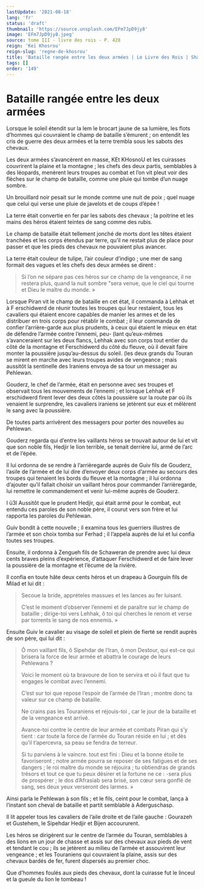 ```yaml
---
lastUpdate: '2021-08-18'
lang: 'fr'
status: 'draft'
thumbnail: 'https://source.unsplash.com/EFm7JpD9jy8'
image: 'EFm7JpD9jy8.jpeg'
source: tome III - livre des rois - P. 428
reign: 'Keï Khosrou'
reign-slug: 'regne-de-khosrou'
title: 'Bataille rangée entre les deux armées | Le Livre des Rois | Shâhnâmeh'
tags: []
order: '149'
---
```


<!-- LTeX: language=fr -->

# Bataille rangée entre les deux armées

Lorsque le soleil étendit sur la lem le brocart jaune de sa lumière, les flots d’hommes qui couvraient le champ de bataille s’émurent ; on entendit les cris de guerre des deux armées et la terre trembla sous les sabots des chevaux.

Les deux armées s’avancèrent en masse, KEt KHosnoU et les cuirasses couvrirent la plaine et la montagne ; les chefs des deux partis, semblables à des léopards, menèrent leurs troupes au combat et l’on vit pleut voir des flèches sur le champ de bataille, comme une pluie qui tombe d’un nuage sombre.

Un brouillard noir pesait sur le monde comme une nuit de poix ; quel nuage que celui qui verse une pluie de javelots et de coups d’épée !

La terre était convertie en fer par les sabots des chevaux ; la poitrine et les mains des héros étaient teintes de sang comme des rubis.

Le champ de bataille était tellement jonché de morts dont les têtes étaient tranchées et les corps étendus par terre, qu’il ne restait plus de place pour passer et que les pieds des chevaux ne pouvaient plus avancer.

La terre était couleur de tulipe, l’air couleur d’indigo ; une mer de sang formait des vagues et les chefs des deux armées se dirent :

> Si l’on ne sépare pas ces héros sur ce champ de la vengeance, il ne restera plus, quand la nuit sombre
"sera venue, que le ciel qui tourne et Dieu le maître du monde. »

Lorsque Piran vit le champ de bataille en cet état, il commanda à Lehhak et à F erschidwerd de réunir toutes les troupes qui leur restaient, tous les cavaliers qui étaient encore capables de manier les armes et de les distribuer en trois corps pour rétablir le combat ; il leur commanda de confier l’arrière-garde aux plus prudents, à ceux qui étaient le mieux en état de défendre l’armée contre l’ennemi, peu-
(lant qu’eux-mêmes s’avanceraient sur les deux flancs, Lehhak avec son corps tout entier du côté de la montagne et Ferschidwerd du côté du fleuve, où il devait faire monter la poussière jusqu’au-dessus du soleil.
(les deux grands du Touran se mirent en marche avec leurs troupes avides de vengeance ; mais aussitôt la sentinelle des Iraniens envoya de sa tour un messager au Pehlewan.

Gouderz, le chef de l’armée, était en personne avec ses troupes et observait tous les mouvements de l’ennemi ; et lorsque Lehhak et F erschidwerd firent lever des deux côtés la poussière sur la route par où ils venaient le surprendre, les cavaliers iraniens se jetèrent sur eux et mêlèrent le sang avec la poussière.

De toutes parts arrivèrent des messagers pour porter des nouvelles au Pehlewan.

Gouderz regarda qui d’entre les vaillants héros se trouvait autour de lui et vit que son noble fils, Hedjir le lion terrible, se tenait derrière lui, armé de l’arc et de l’épée.

Il lui ordonna de se rendre à l’arrièregarde auprès de Guiv fils de Gouderz, l’asile de l’armée et de lui dire d’envoyer deux corps d’armée au secours des troupes qui tenaient les bords du fleuve et la montagne ; il lui ordonna d’ajouter qu’il fallait choisir un vaillant héros pour commander l’arrièregarde, lui remettre le commandement et venir lui-même auprès de Gouderz.

I ü3l Aussitôt que le prudent Hedjir, qui était armé pour le combat, eut entendu ces paroles de son noble père, il courut vers son frère et lui rapporta les paroles du Pehlewan.

Guiv bondit à cette nouvelle ; il examina tous les guerriers illustres de l’armée et son choix tomba sur Ferhad ; il l’appela auprès de lui et lui confia toutes ses troupes.

Ensuite, il ordonna à Zengueh fils de Schaweran de prendre avec lui deux cents braves pleins d’expérience, d’attaquer Ferschidwerd et de faire lever la poussière de la montagne et l’écume de la rivière.

Il confia en toute hâte deux cents héros et un drapeau à Gourguin fils de Milad et lui dit :

> Secoue la bride, apprételes massues et les lances au fer luisant.
>
> C’est le moment d’observer l’ennemi et de paraître sur le champ de bataille ; dirige-toi vers Lehhak, ô toi qui cherches le renom et verse par torrents le sang de nos ennemis. »

Ensuite Guiv le cavalier au visage de soleil et plein de fierté se rendit auprès de son père, qui lui dit :

> Ô mon vaillant fils, ô Sipehdar de l’Iran, ô mon Destour, qui est-ce qui brisera la force de leur armée et abattra le courage de leurs Pehlewans ?
>
> Voici le moment où ta bravoure de lion te servira et où il faut que tu engages le combat avec l’ennemi.
>
> C’est sur toi que repose l’espoir de l’armée de l’Iran ; montre donc ta valeur sur ce champ de bataille.
>
> Ne crains pas les Touraniens et réjouis-toi ,
> car le jour de la bataille et de la vengeance est arrivé.
>
> Avance-toi contre le centre de leur armée et combats Piran qui s’y tient : car toute la force de l’armée du Touran réside en lui ; et dès qu’il t’apercevra, sa peau se fendra de terreur.
>
> Si tu parviens à le vaincre. tout est fini : Dieu et la bonne étoile te favoriseront ; notre armée pourra se reposer de ses fatigues et de ses dangers ; le roi maître du monde se réjouira ; tu obtiendras de grands trésors et tout ce que tu peux désirer et la fortune ne ce : -sera plus de prospérer ; le dos d’Afrasiab sera brisé, son cœur sera gonflé de sang, ses deux yeux verseront des larmes. »

Ainsi parla le Pehlewan à son fils ; et le fils, ceint pour le combat, lança à l’instant son cheval de bataille et partit semblable à Aderguschasp.

Il lit appeler tous les cavaliers de l’aile droite et de l’aile gauche : Gourazeh et Gustehem, le Sipehdar Hedjir et Bijen accoururent.

Les héros se dirigèrent sur le centre de l’armée du Touran, semblables à des lions en un jour de chasse et assis sur des chevaux aux pieds de vent et tendant le cou ; ils se jetèrent au milieu de l’armée et assouvirent leur vengeance ; et les Touraniens qui couvraient la plaine, assis sur des chevaux bardés de fer, furent dispersés au premier choc.

Que d’hommes foulés aux pieds des chevaux, dont la cuirasse fut le linceul et la gueule du lion le tombeau !
